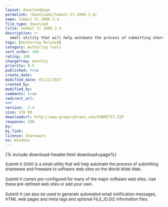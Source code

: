 ```yaml
---
layout: downloadpage
permalink: /downloads/Submit-It-2000-3,4/
name: Submit It 2000 3.4
file_type: download
title: Submit It 2000 3.4
description: >-
  small utility that will help automate the process of submitting shareware and freeware to software web sites
tags: [Authoring Related]
category: Authoring tools
sort_order: 100
rating: 100
changefreq: monthly
priority: 0.5
published: true
create_date: 
modified_date: 03/11/2017
created_by: 
modified_by: 
comments: true
redirect_url: 
### 
version:  3.4
size: 576 KB
downloadurl: http://www.gregorybraun.com/SUBMITIT.ZIP
response: 200
by: 
by_link: 
license: Shareware
os: Windows
---
```


{% include download-header.html download=page%}

<p style="fix-download-text !important">
<p><font size="2"><p>Submit It 2000 is a small utility that will help automate the process of submitting shareware and freeware to software web sites on the World Wide Web.<br />
<br />
Submit It comes pre-configured for many of the major software web sites. Use these pre-defined web sites or add your own.<br />
<br />
Submit It can also be used to generate automated email</a> notification messages, HTML web pages and meta tags and optional FILE_ID.DIZ information files.</p></p></p>
